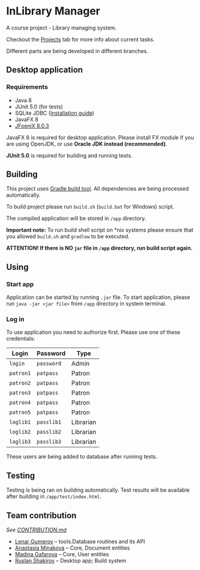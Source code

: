 
# InLibrary Manager

A course project - Library managing system.

Checkout the [Projects](https://github.com/lenargum/libraryProject/projects) tab for more info about current tasks.

Different parts are being developed in different branches.

## Desktop application

### Requirements
- Java 8
- JUnit 5.0 (for tests)
- SQLite JDBC ([Installation guide](http://telegra.ph/Kak-sdelat-tak-chtoby-vsyo-zarabotalo-03-01))
- JavaFX 8
- [JFoeniX 8.0.3](https://github.com/jfoenixadmin/JFoenix)

JavaFX 8 is required for desktop application. Please install FX module if you are using OpenJDK, or use **Oracle JDK instead (recommended)**.

**JUnit 5.0** is required for building and running tests.

## Building

This project uses [Gradle build tool](https://gradle.org). All dependencies are being processed automatically.

To build project please run `build.sh` (`build.bat` for Windows) script.

The compiled application will be stored in `/app` directory.

**Important note:** To run build shell script on *nix systems please ensure that you allowed `build.sh` and `gradlew` to be executed.

**ATTENTION! If there is NO `jar` file in `/app` directory, run build script again.**

## Using

### Start app

Application can be started by running `.jar` file.
To start application, please run `java -jar <jar file>` 
from `/app` directory in system terminal.

### Log in

To use application you need to authorize first.
Please use one of these credentials:

| Login     | Password   | Type      |
|-----------|------------|-----------|
| `login`   | `password` | Admin     |
| `patron1` | `patpass`  | Patron    |
| `patron2` | `patpass`  | Patron    |
| `patron3` | `patpass`  | Patron    |
| `patron4` | `patpass`  | Patron    |
| `patron5` | `patpass`  | Patron    |
| `loglib1` | `passlib1` | Librarian |
| `loglib2` | `passlib2` | Librarian |
| `loglib3` | `passlib3` | Librarian |

These users are being added to database after running tests.

## Testing

Testing is being ran on building automatically.
Test results will be available after building in `/app/test/index.html`.

## Team contribution

_See_ [_CONTRIBUTION.md_](https://github.com/lenargum/libraryProject/blob/master/CONTRIBUTION.md)

- [Lenar Gumerov](https://github.com/lenargum) – tools.Database routines and its API
- [Anastasia Minakova](https://github.com/stalem9) – Core, Document entities
- [Madina Gafarova](https://github.com/gafmn) – Core, User entities
- [Ruslan Shakirov](https://github.com/Shakirovrrr) – Desktop app; Build system

